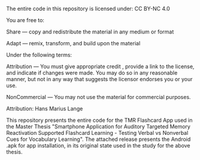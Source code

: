 The entire code in this repository is licensed under: CC BY-NC 4.0

You are free to:

Share — copy and redistribute the material in any medium or format

Adapt — remix, transform, and build upon the material

Under the following terms:

Attribution — You must give appropriate credit , provide a link to the license, and indicate if changes were made. You may do so in any reasonable manner, but not in any way that suggests the licensor endorses you or your use.

NonCommercial — You may not use the material for commercial purposes.

Attribution: Hans Marius Lange

This repository presents the entire code for the TMR Flashcard App used in the Master Thesis "Smartphone Application for Auditory Targeted Memory Reactivation Supported Flashcard Learning - Testing Verbal vs Nonverbal Cues for Vocabulary Learning". The attached release presents the Android .apk for app installation, in its original state used in the study for the above thesis.

